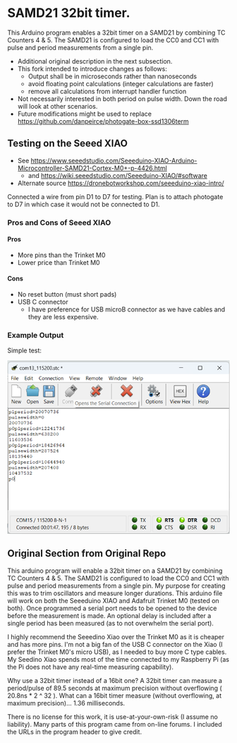 # SAMD21 32bit timer.

This Arduino program enables a 32bit timer on a SAMD21 by combining TC Counters 4 & 5.
The SAMD21 is configured to load the CC0 and CC1 with pulse and period measurements from a single pin.

* Additional original description in the next subsection. 
* This fork intended to introduce changes as follows:
    * Output shall be in microseconds rather than nanoseconds
	* avoid floating point calculations (integer calculations are faster)
	* remove all calculations from interrupt handler function
* Not necessarily interested in both period on pulse width. Down the road will look at other scenarios.
* Future modifications might be used to replace https://github.com/danpeirce/photogate-box-ssd1306term 

## Testing on the Seeed XIAO

* See https://www.seeedstudio.com/Seeeduino-XIAO-Arduino-Microcontroller-SAMD21-Cortex-M0+-p-4426.html
    * and https://wiki.seeedstudio.com/Seeeduino-XIAO/#software
* Alternate source https://dronebotworkshop.com/seeeduino-xiao-intro/

Connected a wire from pin D1 to D7 for testing. Plan is to attach photogate to D7 in which case it would not be connected to
D1.

### Pros and Cons of Seeed XIAO

#### Pros

* More pins than the Trinket M0
* Lower price than Trinket M0 

#### Cons

* No reset button (must short pads)
* USB C connector
    * I have preference for USB microB connector as we have cables and they are less expensive.

### Example Output

Simple test:

![](img/testPulseXIAO.png)

## Original Section from Original Repo

This arduino program will enable a 32bit timer on a SAMD21 by combining TC Counters 4 & 5.
The SAMD21 is configured to load the CC0 and CC1 with pulse and period measurements from a single pin.
My purpose for creating this was to trim oscillators and measure longer durations.
This arduino file will work on both the Seeeduino XIAO and Adafruit Trinket M0 (tested on both).
Once programmed a serial port needs to be opened to the device before the measurement is made.
An optional delay is included after a single period has been measured (as to not overwhelm the serial port).

I highly recommend the Seeedino Xiao over the Trinket M0 as it is cheaper and has more pins.
I'm not a big fan of the USB C connector on the Xiao (I prefer the Trinket M0's micro USB), as I needed to buy more C type cables.
My Seedino Xiao spends most of the time connected to my Raspberry Pi (as the Pi does not have any real-time measuring capability). 

Why use a 32bit timer instead of a 16bit one? A 32bit timer can measure a period/pulse of 89.5 seconds at maximum precision without overflowing ( 20.8ns * 2 ^ 32 ).
What can a 16bit timer measure (without overflowing, at maximum precision)... 1.36 milliseconds.

There is no license for this work, it is use-at-your-own-risk (I assume no liability).
Many parts of this program came from on-line forums. I included the URLs in the program header to give credit.
